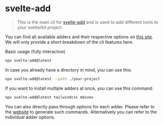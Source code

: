 # svelte-add

> This is the main cli for [svelte-add](https://svelte-add.com) and is used to add different tools to your svelte/kit project.

You can find all available adders and their respective options on [this site](https://svelte-add.com/adder/bootstrap). We will only provide a short breakdown of the cli features here.

Basic usage (fully interactive)

```sh
npx svelte-add@latest
```

In case you already have a directory in mind, you can use this:

```sh
npx svelte-add@latest --path ./your-project
```

If you want to install multiple adders at once, you can use this command:

```sh
npx svelte-add@latest tailwindcss mdsvex
```

You can also directly pass through options for each adder. Please refer to the [website](https://svelte-add.com) to generate such commands. Alternatively you can refer to the individual adder options.
